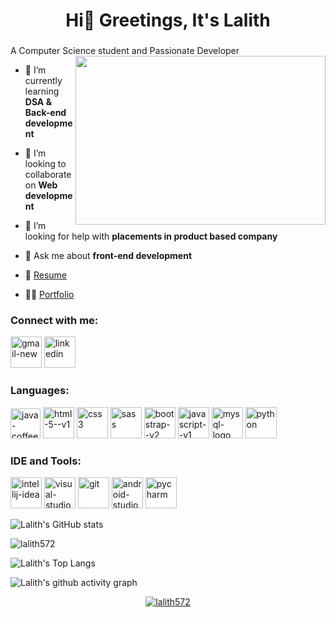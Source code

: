 <h1 align="center">Hi👋 Greetings, It's Lalith</h1>
<h3></h3>A Computer Science student and Passionate Developer</h3>
<img align="right" width="400" height="270" src="https://miro.medium.com/max/1360/0*7Q3yvSIv_t0ioJ-Z.gif">

- 🌱 I’m currently learning **DSA & Back-end development**

- 👯 I’m looking to collaborate on **Web development**

- 🤝 I’m looking for help with **placements in product based company**

- 💬 Ask me about **front-end development**
  
- 📄 [Resume](https://drive.google.com/file/d/10W-qWrOZr3NSS2EYl38Ly_FncVXWvu9s/view?usp=drive_link)

- 👨‍💻 [Portfolio](https://lalith572.web.app/)

<!--<p align="left"> <img src="https://komarev.com/ghpvc/?username=lalith572&label=Profile%20views&color=0e75b6&style=flat" alt="lalith572" /> </p>-->


<h3 align="left">Connect with me:</h3>
<p align="left">
<a href="mailto:lalithkumara.cse@gmail.com"><img  width="50" height="50" src="https://img.icons8.com/fluency/50/gmail-new.png" alt="gmail-new"/></a>
<a href="https://linkedin.com/in/itslalith" target="blank"><img width="50" height="50" src="https://img.icons8.com/color/50/linkedin.png" alt="linkedin"/></a>
</p>


<h3 align="left">Languages:</h3>
<p align="left"> <img width="48" height="48" src="https://img.icons8.com/color/48/java-coffee-cup-logo--v1.png" alt="java-coffee-cup-logo--v1"/> 
<img width="50" height="50" src="https://img.icons8.com/color/48/html-5--v1.png" alt="html-5--v1"/>
<img width="50" height="50" src="https://img.icons8.com/color/48/css3.png" alt="css3"/>
<img width="50" height="50" src="https://img.icons8.com/color/48/sass.png" alt="sass"/>
<img width="50" height="50" src="https://img.icons8.com/color/48/bootstrap--v2.png" alt="bootstrap--v2"/>
<img width="50" height="50" src="https://img.icons8.com/color/48/javascript--v1.png" alt="javascript--v1"/>
<img width="50" height="50" src="https://img.icons8.com/color/50/mysql-logo.png" alt="mysql-logo"/>
<img width="50" height="50" src="https://img.icons8.com/fluency/50/python.png" alt="python"/></p>


<h3 align="left">IDE and Tools:</h3>
<p align="left"> <img width="50" height="50" src="https://img.icons8.com/color/50/intellij-idea.png" alt="intellij-idea"/>
<img width="50" height="50" src="https://img.icons8.com/color/50/visual-studio-code-2019.png" alt="visual-studio-code-2019"/>
<img width="50" height="50" src="https://img.icons8.com/color/50/git.png" alt="git"/>
  <img width="50" height="50" src="https://img.icons8.com/fluency/50/android-studio--v3.png" alt="android-studio--v3"/>
<img width="50" height="50" src="https://img.icons8.com/color/50/pycharm.png" alt="pycharm"/></p>


<!--[![Lalith' Leetcode Stats](https://leetcard.jacoblin.cool/Lalith_572?ext=contest&theme=dark)](https://leetcode.com/Lalith_572)-->

![Lalith's GitHub stats](https://github-readme-stats.vercel.app/api?username=lalith572&theme=dark&show_icons=true&&hide=issues,contribs)

<p><img align="center" src="https://github-readme-streak-stats.herokuapp.com/?user=lalith572&" alt="lalith572" /></p>      

![Lalith's Top Langs](https://github-readme-stats.vercel.app/api/top-langs/?username=lalith572&hide_progress=true)

![Lalith's github activity graph](https://github-readme-activity-graph.vercel.app/graph?username=lalith572&bg_color=000000&color=e7f423&line=e7f423&point=ffffff&area=true&hide_border=true)

<p align="center"> <a href="https://github.com/ryo-ma/github-profile-trophy"><img src="https://github-profile-trophy.vercel.app/?username=lalith572" alt="lalith572" /></a> </p>
